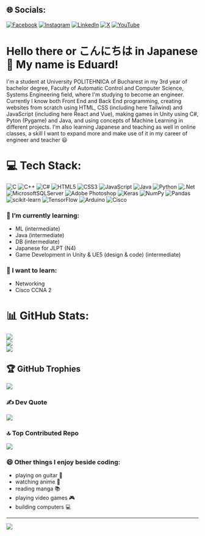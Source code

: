 ## 🌐 Socials:
[![Facebook](https://img.shields.io/badge/Facebook-%231877F2.svg?logo=Facebook&logoColor=white)](https://facebook.com/eduard.donea.9) [![Instagram](https://img.shields.io/badge/Instagram-%23E4405F.svg?logo=Instagram&logoColor=white)](https://instagram.com/edy_donea) [![LinkedIn](https://img.shields.io/badge/LinkedIn-%230077B5.svg?logo=linkedin&logoColor=white)](https://linkedin.com/in/eduard-donea) [![X](https://img.shields.io/badge/X-black.svg?logo=X&logoColor=white)](https://x.com/DoneaEdy) [![YouTube](https://img.shields.io/badge/YouTube-%23FF0000.svg?logo=YouTube&logoColor=white)](https://youtube.com/@donedi8864) 

# Hello there or こんにちは in Japanese 👋 My name is Eduard!

I'm a student at University POLITEHNICA of Bucharest in my 3rd year of bachelor degree, Faculty of Automatic Control and Computer Science, Systems Engineering field, where I'm studying to become an engineer. Currently I know both Front End and Back End programming, creating websites from scratch using HTML, CSS (including here Tailwind) and JavaScript (including here React and Vue), making games in Unity using C#, Pyton (Pygame) and Java, and using concepts of Machine Learning in different projects. I'm also learning Japanese and teaching as well in online classes, a skill I want to expand more and make use of it in my career of engineer and teacher :smiley:

# 💻 Tech Stack:
![C](https://img.shields.io/badge/c-%2300599C.svg?style=for-the-badge) ![C++](https://img.shields.io/badge/c++-%2300599C.svg?style=for-the-badge) ![C#](https://img.shields.io/badge/c%23-%23239120.svg?style=for-the-badge) ![HTML5](https://img.shields.io/badge/html5-%23E34F26.svg?style=for-the-badge) ![CSS3](https://img.shields.io/badge/css3-%231572B6.svg?style=for-the-badge) ![JavaScript](https://img.shields.io/badge/javascript-%23323330.svg?style=for-the-badge) ![Java](https://img.shields.io/badge/java-%23ED8B00.svg?style=for-the-badge) ![Python](https://img.shields.io/badge/python-3670A0?style=for-the-badge) ![.Net](https://img.shields.io/badge/.NET-5C2D91?style=for-the-badge) ![MicrosoftSQLServer](https://img.shields.io/badge/Microsoft%20SQL%20Server-CC2927?style=for-the-badge) ![Adobe Photoshop](https://img.shields.io/badge/adobe%20photoshop-%2331A8FF.svg?style=for-the-badge) ![Keras](https://img.shields.io/badge/Keras-%23D00000.svg?style=for-the-badge) ![NumPy](https://img.shields.io/badge/numpy-%23013243.svg?style=for-the-badge) ![Pandas](https://img.shields.io/badge/pandas-%23150458.svg?style=for-the-badge) ![scikit-learn](https://img.shields.io/badge/scikit--learn-%23F7931E.svg?style=for-the-badge) ![TensorFlow](https://img.shields.io/badge/TensorFlow-%23FF6F00.svg?style=for-the-badge) ![Arduino](https://img.shields.io/badge/-Arduino-00979D?style=for-the-badge) ![Cisco](https://img.shields.io/badge/cisco-%23049fd9.svg?style=for-the-badge)

### 🌱 I’m currently learning:

- ML (intermediate)
- Java (intermediate)
- DB (intermediate)
- Japanese for JLPT (N4)
- Game Development in Unity & UE5 (design & code) (intermediate)

### 🔭 I want to learn:

- Networking
- Cisco CCNA 2

# 📊 GitHub Stats:
![](https://github-readme-stats.vercel.app/api?username=EdisonSenpai&theme=dark&hide_border=false&include_all_commits=false&count_private=false)<br/>
![](https://github-readme-streak-stats.herokuapp.com/?user=EdisonSenpai&theme=dark&hide_border=false)<br/>
![](https://github-readme-stats.vercel.app/api/top-langs/?username=EdisonSenpai&theme=dark&hide_border=false&include_all_commits=false&count_private=false&layout=compact)

## 🏆 GitHub Trophies
![](https://github-profile-trophy.vercel.app/?username=EdisonSenpai&theme=radical&no-frame=false&no-bg=true&margin-w=4)

### ✍️ Dev Quote
![](https://quotes-github-readme.vercel.app/api?type=horizontal&theme=radical)

### 🔝 Top Contributed Repo
![](https://github-contributor-stats.vercel.app/api?username=EdisonSenpai&limit=5&theme=dark&combine_all_yearly_contributions=true)

### 😄 Other things I enjoy beside coding:

- playing on guitar :guitar:
- watching anime :movie_camera:
- reading manga :books:
- playing video games :video_game:
- building computers :computer:

---
[![](https://visitcount.itsvg.in/api?id=EdisonSenpai&icon=0&color=1)](https://visitcount.itsvg.in)
